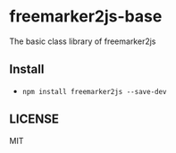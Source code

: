 # freemarker2js-base

The basic class library of freemarker2js

## Install

  - `npm install freemarker2js --save-dev`

## LICENSE
MIT
